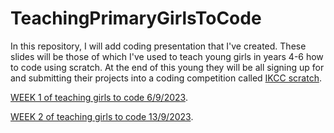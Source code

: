 # TeachingPrimaryGirlsToCode
In this repository, I will add coding presentation that I've created. These slides will be those of which I've used to teach young girls in years 4-6 how to code using scratch. At the end of this young they will be all signing up for and submitting their projects into a coding competition called [IKCC scratch](https://www.ikcc.info/).

[WEEK 1 of teaching girls to code 6/9/2023](https://docs.google.com/presentation/d/1Uuwoo1B6EJPVOJAs3OuzRrvP7Rn9l5ShgXm3HjpKgM8/edit).

[WEEK 2 of teaching girls to code 13/9/2023](https://docs.google.com/presentation/d/14DGuj4aoxuhAj0Dg9x3ouGnAf1e8B5asmwVqLjRByjE/edit).
